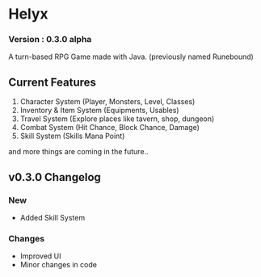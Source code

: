 # Helyx
### Version : 0.3.0 alpha

A turn-based RPG Game made with Java. (previously named Runebound)

## Current Features
1. Character System (Player, Monsters, Level, Classes)
2. Inventory & Item System (Equipments, Usables)
3. Travel System (Explore places like tavern, shop, dungeon)
4. Combat System (Hit Chance, Block Chance, Damage)
5. Skill System (Skills Mana Point)
   
and more things are coming in the future..

## v0.3.0 Changelog
### New
- Added Skill System
### Changes
- Improved UI
- Minor changes in code


